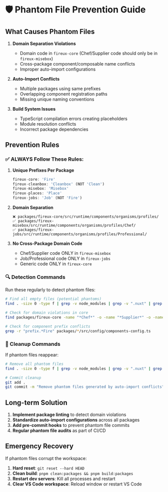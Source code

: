 # 🛡️ Phantom File Prevention Guide

## What Causes Phantom Files

1. **Domain Separation Violations**
   - Domain code in `fireux-core` (Chef/Supplier code should only be in `fireux-misebox`)
   - Cross-package component/composable name conflicts
   - Improper auto-import configurations

2. **Auto-Import Conflicts**
   - Multiple packages using same prefixes
   - Overlapping component registration paths
   - Missing unique naming conventions

3. **Build System Issues**
   - TypeScript compilation errors creating placeholders
   - Module resolution conflicts
   - Incorrect package dependencies

## Prevention Rules

### ✅ ALWAYS Follow These Rules:

1. **Unique Prefixes Per Package**
   ```typescript
   fireux-core: 'Fire'
   fireux-cleanbox: 'Cleanbox' (NOT 'Clean')
   fireux-misebox: 'Misebox'
   fireux-places: 'Place'
   fireux-jobs: 'Job' (NOT 'Fire')
   ```

2. **Domain Separation**
   ```
   ❌ packages/fireux-core/src/runtime/components/organisms/profiles/
   ✅ packages/fireux-misebox/src/runtime/components/organisms/profiles/Chef/
   ✅ packages/fireux-jobs/src/runtime/components/organisms/profiles/Professional/
   ```

3. **No Cross-Package Domain Code**
   - Chef/Supplier code ONLY in `fireux-misebox`
   - Job/Professional code ONLY in `fireux-jobs`
   - Generic code ONLY in `fireux-core`

### 🔍 Detection Commands

Run these regularly to detect phantom files:

```bash
# Find all empty files (potential phantoms)
find . -size 0 -type f | grep -v node_modules | grep -v ".nuxt" | grep -v ".git"

# Check for domain violations in core
find packages/fireux-core -name "*Chef*" -o -name "*Supplier*" -o -name "*Professional*" -o -name "*Employer*"

# Check for component prefix conflicts
grep -r "prefix.*Fire" packages/*/src/config/components-config.ts
```

### 🧹 Cleanup Commands

If phantom files reappear:

```bash
# Remove all phantom files
find . -size 0 -type f | grep -v node_modules | grep -v ".nuxt" | grep -v ".git" | xargs rm -f

# Commit cleanup
git add .
git commit -m "Remove phantom files generated by auto-import conflicts"
```

## Long-term Solution

1. **Implement package linting** to detect domain violations
2. **Standardize auto-import configurations** across all packages
3. **Add pre-commit hooks** to prevent phantom file commits
4. **Regular phantom file audits** as part of CI/CD

## Emergency Recovery

If phantom files corrupt the workspace:

1. **Hard reset**: `git reset --hard HEAD`
2. **Clean build**: `pnpm clean:packages && pnpm build:packages`
3. **Restart dev servers**: Kill all processes and restart
4. **Clear VS Code workspace**: Reload window or restart VS Code
